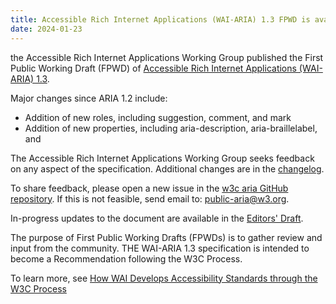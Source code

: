 ```yaml
---
title: Accessible Rich Internet Applications (WAI-ARIA) 1.3 FPWD is available for public comment"
date: 2024-01-23
---
```

the Accessible Rich Internet Applications Working 
Group published the First Public Working Draft (FPWD) of [Accessible Rich 
Internet Applications (WAI-ARIA) 1.3](https://www.w3.org/TR/2024/WD-wai-aria-1.3-20240123/).

Major changes since ARIA 1.2 include:

* Addition of new roles, including suggestion, comment, and mark
* Addition of new properties, including aria-description, aria-braillelabel, and 

The Accessible Rich Internet Applications Working Group seeks feedback on any aspect of the specification.  Additional changes are in the [changelog](https://www.w3.org/TR/2024/WD-wai-aria-1.3-20240123/#changelog).

To share feedback, please open a new issue in the [w3c aria 
GitHub repository](https://github.com/w3c/aria/issues/new).
If this is not feasible, send email to:
[public-aria@w3.org](mailto:public-aria@w3.org).

In-progress updates to the document are available in the [Editors' Draft](https://w3c.github.io/aria/).

The purpose of First Public Working Drafts (FPWDs) is to gather review and input from the community. THE WAI-ARIA 1.3 specification is intended to become a Recommendation following the W3C Process.

To learn more, see [How WAI Develops Accessibility Standards through the W3C Process](https://www.w3.org/WAI/standards-guidelines/w3c-process/)
